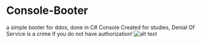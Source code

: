 # Console-Booter
a simple booter for ddos, done in C# Console
Created for studies, Denial Of Service is a crime if you do not have authorization!
![alt text](https://i.imgur.com/JD5XpUl.png)
